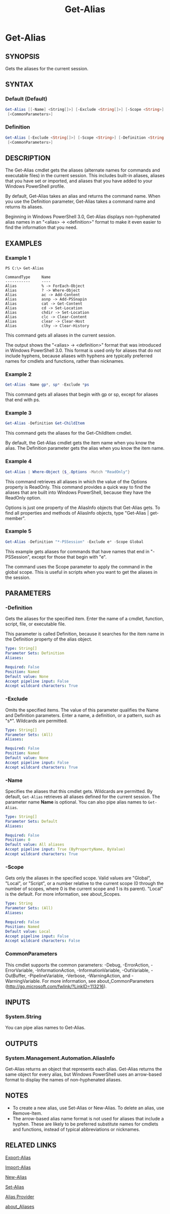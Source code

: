 ﻿---
ms.date:  06/09/2017
schema:  2.0.0
locale:  en-us
keywords:  powershell,cmdlet
online version:  http://go.microsoft.com/fwlink/?LinkID=113306
external help file:  Microsoft.PowerShell.Commands.Utility.dll-Help.xml
title:  Get-Alias
---
# Get-Alias

## SYNOPSIS

Gets the aliases for the current session.

## SYNTAX

### Default (Default)

```powershell
Get-Alias [[-Name] <String[]>] [-Exclude <String[]>] [-Scope <String>]
 [<CommonParameters>]
```

### Definition

```powershell
Get-Alias [-Exclude <String[]>] [-Scope <String>] [-Definition <String[]>]
 [<CommonParameters>]
```

## DESCRIPTION

The Get-Alias cmdlet gets the aliases (alternate names for commands and executable files) in the current session.
This includes built-in aliases, aliases that you have set or imported, and aliases that you have added to your Windows PowerShell profile.

By default, Get-Alias takes an alias and returns the command name.
When you use the Definition parameter, Get-Alias takes a command name and returns its aliases.

Beginning in Windows PowerShell 3.0, Get-Alias displays non-hyphenated alias names in an "\<alias\> -\> \<definition\>" format to make it even easier to find the information that you need.

## EXAMPLES

### Example 1

```
PS C:\> Get-Alias

CommandType     Name
-----------     ----
Alias           % -> ForEach-Object
Alias           ? -> Where-Object
Alias           ac -> Add-Content
Alias           asnp -> Add-PSSnapin
Alias           cat -> Get-Content
Alias           cd -> Set-Location
Alias           chdir -> Set-Location
Alias           clc -> Clear-Content
Alias           clear -> Clear-Host
Alias           clhy -> Clear-History
```

This command gets all aliases in the current session.

The output shows the "\<alias\> -\> \<definition\>" format that was introduced in Windows PowerShell 3.0.
This format is used only for aliases that do not include hyphens, because aliases with hyphens are typically preferred names for cmdlets and functions, rather than nicknames.

### Example 2

```powershell
Get-Alias -Name gp*, sp* -Exclude *ps
```

This command gets all aliases that begin with gp or sp, except for aliases that end with ps.

### Example 3

```powershell
Get-Alias -Definition Get-ChildItem
```

This command gets the aliases for the Get-ChildItem cmdlet.

By default, the Get-Alias cmdlet gets the item name when you know the alias.
The Definition parameter gets the alias when you know the item name.

### Example 4

```powershell
Get-Alias | Where-Object {$_.Options -Match "ReadOnly"}
```

This command retrieves all aliases in which the value of the Options property is ReadOnly.
This command provides a quick way to find the aliases that are built into Windows PowerShell, because they have the ReadOnly option.

Options is just one property of the AliasInfo objects that Get-Alias gets.
To find all properties and methods of AliasInfo objects, type "Get-Alias | get-member".

### Example 5

```powershell
Get-Alias -Definition "*-PSSession" -Exclude e* -Scope Global
```

This example gets aliases for commands that have names that end in "-PSSession", except for those that begin with "e".

The command uses the Scope parameter to apply the command in the global scope.
This is useful in scripts when you want to get the aliases in the session.

## PARAMETERS

### -Definition

Gets the aliases for the specified item.
Enter the name of a cmdlet, function, script, file, or executable file.

This parameter is called Definition, because it searches for the item name in the Definition property of the alias object.

```yaml
Type: String[]
Parameter Sets: Definition
Aliases:

Required: False
Position: Named
Default value: None
Accept pipeline input: False
Accept wildcard characters: True
```

### -Exclude

Omits the specified items.
The value of this parameter qualifies the Name and Definition parameters.
Enter a name, a definition, or a pattern, such as "s*".
Wildcards are permitted.

```yaml
Type: String[]
Parameter Sets: (All)
Aliases:

Required: False
Position: Named
Default value: None
Accept pipeline input: False
Accept wildcard characters: True
```

### -Name

Specifies the aliases that this cmdlet gets.
Wildcards are permitted.
By default, `Get-Alias` retrieves all aliases defined for the current session.
The parameter name **Name** is optional.
You can also pipe alias names to `Get-Alias`.

```yaml
Type: String[]
Parameter Sets: Default
Aliases:

Required: False
Position: 0
Default value: All aliases
Accept pipeline input: True (ByPropertyName, ByValue)
Accept wildcard characters: True
```

### -Scope

Gets only the aliases in the specified scope.
Valid values are "Global", "Local", or "Script", or a number relative to the current scope (0 through the number of scopes, where 0 is the current scope and 1 is its parent).
"Local" is the default.
For more information, see about_Scopes.

```yaml
Type: String
Parameter Sets: (All)
Aliases:

Required: False
Position: Named
Default value: Local
Accept pipeline input: False
Accept wildcard characters: False
```

### CommonParameters

This cmdlet supports the common parameters: -Debug, -ErrorAction, -ErrorVariable, -InformationAction, -InformationVariable, -OutVariable, -OutBuffer, -PipelineVariable, -Verbose, -WarningAction, and -WarningVariable. For more information, see about_CommonParameters (http://go.microsoft.com/fwlink/?LinkID=113216).

## INPUTS

### System.String

You can pipe alias names to Get-Alias.

## OUTPUTS

### System.Management.Automation.AliasInfo

Get-Alias returns an object that represents each alias.
Get-Alias returns the same object for every alias, but Windows PowerShell uses an arrow-based format to display the names of non-hyphenated aliases.

## NOTES

- To create a new alias, use Set-Alias or New-Alias. To delete an alias, use Remove-Item.
- The arrow-based alias name format is not used for aliases that include a hyphen. These are likely to be preferred substitute names for cmdlets and functions, instead of typical abbreviations or nicknames.

## RELATED LINKS

[Export-Alias](Export-Alias.md)

[Import-Alias](Import-Alias.md)

[New-Alias](New-Alias.md)

[Set-Alias](Set-Alias.md)

[Alias Provider](../microsoft.powershell.core/providers/alias-provider.md)

[about_Aliases](../Microsoft.PowerShell.Core/About/about_Aliases.md)